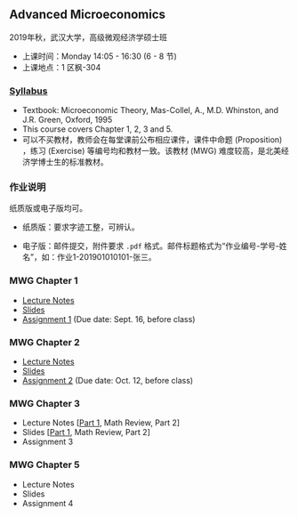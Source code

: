 ## Advanced Microeconomics

2019年秋，武汉大学，高级微观经济学硕士班

- 上课时间：Monday 14:05 - 16:30 (6 - 8 节)
- 上课地点：1 区枫-304

### [Syllabus](sherryecon.github.io/pdf/micro_syllabus.pdf)
- Textbook: Microeconomic Theory, Mas-Collel, A., M.D. Whinston, and J.R. Green, Oxford, 1995
- This course covers Chapter 1, 2, 3 and 5. 
- 可以不买教材，教师会在每堂课前公布相应课件，课件中命题 (Proposition) ，练习 (Exercise) 等编号均和教材一致。该教材 (MWG) 难度较高，是北美经济学博士生的标准教材。

### 作业说明

纸质版或电子版均可。

- 纸质版：要求字迹工整，可辨认。

- 电子版：邮件提交，附件要求 `.pdf` 格式。邮件标题格式为“作业编号-学号-姓名”，如：作业1-201901010101-张三。

### MWG Chapter 1
- [Lecture Notes](sherryecon.github.io/pdf/mwgch1.pdf)
- [Slides](sherryecon.github.io/pdf/mwgch1_slides.pdf) 
- [Assignment 1](sherryecon.github.io/pdf/micro_hw1.pdf) (Due date: Sept. 16, before class)

### MWG Chapter 2
- [Lecture Notes](sherryecon.github.io/pdf/mwgch2.pdf)
- [Slides](sherryecon.github.io/pdf/mwgch2_slides.pdf) 
- [Assignment 2](sherryecon.github.io/pdf/micro_hw2.pdf) (Due date: Oct. 12, before class)

### MWG Chapter 3
- Lecture Notes \[[Part 1](sherryecon.github.io/pdf/mwgch3_part1.pdf), Math Review, Part 2\]
- Slides \[[Part 1](sherryecon.github.io/pdf/mwgch3_slides_part1.pdf), Math Review, Part 2\]
- Assignment 3

### MWG Chapter 5
- Lecture Notes
- Slides
- Assignment 4
